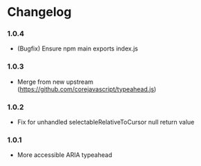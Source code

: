 # Changelog

### 1.0.4
* (Bugfix) Ensure npm main exports index.js

### 1.0.3
* Merge from new upstream (https://github.com/corejavascript/typeahead.js)

### 1.0.2
* Fix for unhandled selectableRelativeToCursor null return value

### 1.0.1
* More accessible ARIA typeahead
